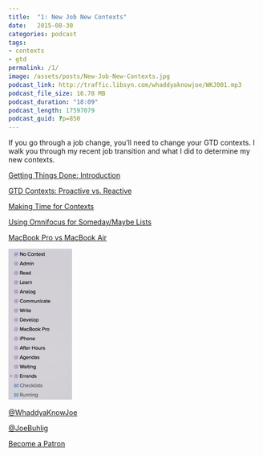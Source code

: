 ```yaml
---
title:  "1: New Job New Contexts"
date:   2015-08-30
categories: podcast
tags:
- contexts
- gtd
permalink: /1/
image: /assets/posts/New-Job-New-Contexts.jpg
podcast_link: http://traffic.libsyn.com/whaddyaknowjoe/WKJ001.mp3
podcast_file_size: 16.78 MB
podcast_duration: "18:09"
podcast_length: 17597079
podcast_guid: ?p=850
---
```


If you go through a job change, you’ll need to change your GTD contexts. I walk you through my recent job transition and what I did to determine my new contexts.

<!--more-->

[Getting Things Done: Introduction](http://joebuhlig.com/getting-things-done-introduction/)

[GTD Contexts: Proactive vs. Reactive](http://joebuhlig.com/gtd-contexts-proactive-vs-reactive/)

[Making Time for Contexts](http://joebuhlig.com/making-time-contexts/)

[Using Omnifocus for Someday/Maybe Lists](http://joebuhlig.com/making-time-contexts/)

[MacBook Pro vs MacBook Air](http://joebuhlig.com/macbook-pro-vs-macbook-air/)

<img class="left-image" src="/assets/posts_extra/Contexts.png" />

<div class="clear"></div>

[@WhaddyaKnowJoe](https://twitter.com/whaddyaknowjoe)

[@JoeBuhlig](https://twitter.com/JoeBuhlig)

[Become a Patron](http://joebuhlig.com/patron/)